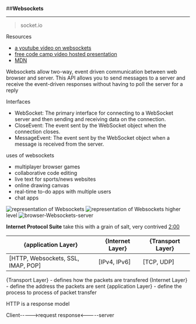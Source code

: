 ##**Websockets**
***
>socket.io

Resources
- [a youtube video on websockets](https://www.youtube.com/watch?v=vQjiN8Qgs3c)
- [free code camp video hosted presentation](https://www.youtube.com/watch?v=8ARodQ4Wlf4)
- [MDN](https://developer.mozilla.org/en-US/docs/Web/API/WebSockets_API)


Websockets
allow two-way, event driven communication between web browser and server. This API allows you to send messages to a server and receive the event-driven responses without having to poll the server for a reply

Interfaces
- WebSocket:
The primary interface for connecting to a WebSocket server and then sending and receiving data on the connection.
- CloseEvent:
The event sent by the WebSocket object when the connection closes.
- MessageEvent:
The event sent by the WebSocket object when a message is received from the server.

uses of websockets
- multiplayer browser games
- collaborative code editing
- live text for sports/news websites
- online drawing canvas
- real-time to-do apps with multiple users
- chat apps

![representation of Websockets](https://images.ctfassets.net/ee3ypdtck0rk/1u0ijAerVQdTEvV2RUGcGp/9b0b67b0014254f8af5064f63c4a81a6/websockets.png)
![representation of Websockets](https://images.ctfassets.net/3prze68gbwl1/6gIRdHedHRLNmco97gFajb/2d36a5ddfc47831ca737bbcf24e31d7c/WebSockets2.jpg)
higher level 
![browser-Websockets-server](https://portswigger.net/web-security/images/websockets.svg)


**Internet Protocol Suite**
take this with a grain of salt, very contrived
[2:00](https://www.youtube.com/watch?v=8ARodQ4Wlf4)

| {application Layer}                | {Internet Layer} | {Transport Layer} |
|------------------------------------|---------------------|-------------------|
| [HTTP, Websockets, SSL, IMAP, POP] | [IPv4, IPv6]        | [TCP, UDP]        |

{Transport Layer} - defines how the packets are transfered
{Internet Layer} - define the address the packets are sent
{application Layer} -  define the process to process of packet transfer

HTTP is a response model

Client----->request
response<-----server

